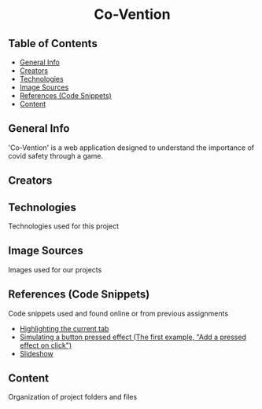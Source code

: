 <h1 align="center">Co-Vention</h1>

## Table of Contents

* [General Info](#general-info)
* [Creators](#creators)
* [Technologies](#technologies)
* [Image Sources](#image-sources)
* [References (Code Snippets)](#references)
* [Content](#content)

## General Info
'Co-Vention' is a web application designed to understand the importance of covid safety through a game.

## Creators


## Technologies
Technologies used for this project


## Image Sources
Images used for our projects


## References (Code Snippets)
Code snippets used and found online or from previous assignments
* [Highlighting the current tab](https://www.w3schools.com/howto/howto_js_tabs.asp)
* [Simulating a button pressed effect (The first example, "Add a pressed effect on click")](https://www.w3schools.com/howto/howto_css_animate_buttons.asp)
* [Slideshow](https://www.w3schools.com/howto/howto_js_slideshow.asp)


## Content
Organization of project folders and files
